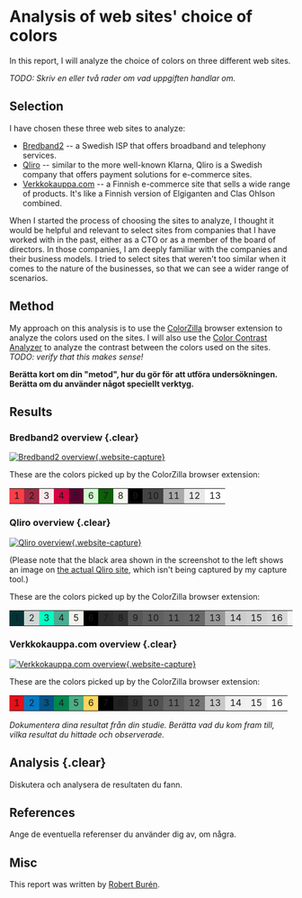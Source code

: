 # Analysis of web sites' choice of colors

In this report, I will analyze the choice of colors on three different web sites. 

_TODO: Skriv en eller två rader om vad uppgiften handlar om._

## Selection

I have chosen these three web sites to analyze:
* [Bredband2](https://bredband2.se/) -- a Swedish ISP that offers broadband and telephony services.
* [Qliro](https://www.qliro.com/) -- similar to the more well-known Klarna, Qliro is a Swedish company that offers payment solutions for e-commerce sites.
* [Verkkokauppa.com](https://www.verkkokauppa.com/) -- a Finnish e-commerce site that sells a wide range of products. It's like a Finnish version of Elgiganten and Clas Ohlson combined.

When I started the process of choosing the sites to analyze, I thought it would be helpful and relevant to select sites from companies that I have worked with in the past, either as a CTO or as a member of the board of directors. In those companies, I am deeply familiar with the companies and their business models. I tried to select sites that weren't too similar when it comes to the nature of the businesses, so that we can see a wider range of scenarios.

## Method

My approach on this analysis is to use the [ColorZilla](https://www.colorzilla.com/) browser extension to analyze the colors used on the sites. I will also use the [Color Contrast Analyzer](https://developer.paciellogroup.com/resources/contrastanalyser/) to analyze the contrast between the colors used on the sites. *TODO: verify that this makes sense!*

**Berätta kort om din "metod", hur du gör för att utföra undersökningen. Berätta om du använder något speciellt verktyg.**

## Results

### Bredband2 overview {.clear}

[![Bredband2 overview](../image/kmom04/bredband2.png){.website-capture}](../image/kmom04/bredband2.png)

These are the colors picked up by the ColorZilla browser extension:

<table class="coloruse"><tr>
<td style="background-color: #F93E48" class="white">1</td>
<td style="background-color: #9F2943" class="white">2</td>
<td style="background-color: #FCE9EE">3</td>
<td style="background-color: #D50141">4</td>
<td style="background-color: #590030" class="white">5</td>
<td style="background-color: #D2FBD0">6</td>
<td style="background-color: #0D5F07" class="white">7</td>
<td style="background-color: #F7F7F0">8</td>
<td style="background-color: #000000" class="white">9</td>
<td style="background-color: #444444" class="white">10</td>
<td style="background-color: #AAAAAA">11</td>
<td style="background-color: #E8E8E8">12</td>
<td style="background-color: #FFFFFF">13</td>
</tr></table>


### Qliro overview {.clear}

[![Qliro overview](../image/kmom04/qliro.png){.website-capture}](../image/kmom04/qliro.png)

(Please note that the black area shown in the screenshot to the left shows an image on [the actual Qliro site](https://www.qliro.com/), which isn't being captured by my capture tool.)

These are the colors picked up by the ColorZilla browser extension:

<table class="coloruse"><tr>
<td style="background-color: #003437" class="white">1</td>
<td style="background-color: #CFD7D6">2</td>
<td style="background-color: #00FFC2">3</td>
<td style="background-color: #4AAC91" class="white">4</td>
<td style="background-color: #F4F3EB">5</td>
<td style="background-color: #000000" class="white">6</td>
<td style="background-color: #2D2D2D" class="white">7</td>
<td style="background-color: #333333" class="white">8</td>
<td style="background-color: #565656" class="white">9</td>
<td style="background-color: #5F5F5F" class="white">10</td>
<td style="background-color: #666666" class="white">11</td>
<td style="background-color: #696969" class="white">12</td>
<td style="background-color: #999999" class="white">13</td>
<td style="background-color: #CCCCCC">14</td>
<td style="background-color: #D1D1D1">15</td>
<td style="background-color: #D8D8D8">16</td>
<td style="background-color: #F5F5F5">17</td>
<td style="background-color: #FFFFFF">18</td>
</tr></table>

### Verkkokauppa.com overview {.clear}

[![Verkkokauppa.com overview](../image/kmom04/verkkokauppa_com.png){.website-capture}](../image/kmom04/verkkokauppa_com.png)

These are the colors picked up by the ColorZilla browser extension:

<table class="coloruse"><tr>
<td style="background-color: #E3101B" class="white">1</td>
<td style="background-color: #037AC4" class="white">2</td>
<td style="background-color: #025589" class="white">3</td>
<td style="background-color: #008751" class="white">4</td>
<td style="background-color: #4DAB85" class="white">5</td>
<td style="background-color: #FFD65D">6</td>
<td style="background-color: #000000" class="white">7</td>
<td style="background-color: #212121" class="white">8</td>
<td style="background-color: #333333" class="white">9</td>
<td style="background-color: #525252" class="white">10</td>
<td style="background-color: #656565" class="white">11</td>
<td style="background-color: #767676" class="white">12</td>
<td style="background-color: #C8C8C8">13</td>
<td style="background-color: #EFEFEF">14</td>
<td style="background-color: #F1F1F1">15</td>
<td style="background-color: #FFFFFF">16</td>
</tr></table>

_Dokumentera dina resultat från din studie. Berätta vad du kom fram till, vilka resultat du hittade och observerade._

## Analysis {.clear}

Diskutera och analysera de resultaten du fann.

## References

Ange de eventuella referenser du använder dig av, om några.

## Misc

This report was written by [Robert Burén](../).
